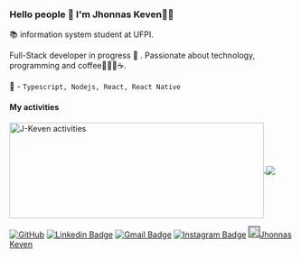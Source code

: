 ### Hello people :wave: I'm Jhonnas Keven🙋‍♂️

📚 information system student at UFPI.

Full-Stack developer in progress :rocket: . Passionate about technology, programming and coffee💜👨‍💻☕. 

💜 - `Typescript, Nodejs, React, React Native`

#### My activities

<a href="https://github.com/J-Keven/github-readme-stats">
  <img width=450 height=170 align="center" src="https://github-readme-stats.vercel.app/api?username=J-Keven&layout=compact&theme=algolia&show_icons=true" alt="J-Keven activities" />
</a>
<a href="https://github.com/J-Keven/github-readme-stats">
  <img align="center" src="https://github-readme-stats.vercel.app/api/top-langs/?username=J-Keven&layout=compact&theme=algolia&show_icons=true" />
</a>


<a href="https://github.com/J-Keven"><img src="https://img.shields.io/github/followers/J-Keven?style=social" alt="GitHub"></a>
[![Linkedin Badge](https://img.shields.io/badge/-Jhonnas_keven-blue?style=flat-square&logo=Linkedin&logoColor=white&link=https://www.linkedin.com/in/keven-nunes-884a97159//)](https://www.linkedin.com/in/keven-nunes-884a97159//) 
[![Gmail Badge](https://img.shields.io/badge/-jhonasnunes425@gmail.com-c14438?style=flat-square&logo=Gmail&logoColor=white&link=mailto:jhonasnunes425@gmail.com)](mailto:jhonasnunes425@gmail.com)
[![Instagram Badge](https://img.shields.io/badge/-@_keven_nunes4313-6633cc?style=flat-square&labelColor=6633cc&logo=instagram&logoColor=white&link=https://www.instagram.com/keven_nunes4313/)](https://www.instagram.com/keven_nunes4313/)
<a href="">
<view background-color=#FFF> 
<img src="https://avatars3.githubusercontent.com/u/69590972?s=200&v=4" width=20/>Jhonnas Keven
</view>
</a>
